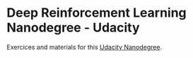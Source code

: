 # Deep Reinforcement Learning Nanodegree - Udacity

Exercices and materials for this [Udacity Nanodegree](https://www.udacity.com/course/deep-reinforcement-learning-nanodegree--nd893).
